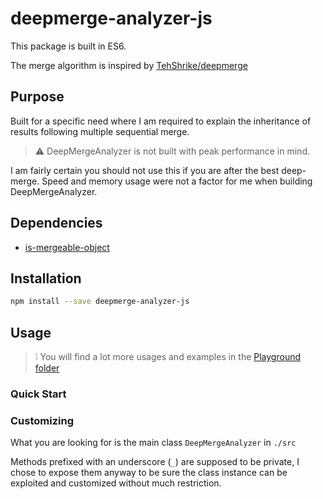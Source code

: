 # deepmerge-analyzer-js


This package is built in ES6.

The merge algorithm is inspired by [TehShrike/deepmerge](https://github.com/TehShrike/deepmerge)


## Purpose

Built for a specific need where I am required to explain the inheritance of results following multiple sequential merge.

> :warning: DeepMergeAnalyzer is not built with peak performance in mind.

I am fairly certain you should not use this if you are after the best deep-merge. Speed and memory usage were not a factor for me when building DeepMergeAnalyzer. 

## Dependencies

* [is-mergeable-object](https://github.com/TehShrike/is-mergeable-object)

## Installation

```bash
npm install --save deepmerge-analyzer-js
```

## Usage

> :grey_exclamation: You will find a lot more usages and examples in the [Playground folder](./playground)

### Quick Start

### Customizing
What you are looking for is the main class `DeepMergeAnalyzer` in `./src`

Methods prefixed with an underscore (`_`) are supposed to be private, I chose to expose them anyway to be sure the class instance can be exploited and customized without much restriction.


